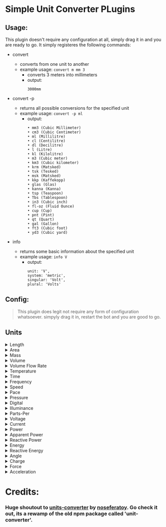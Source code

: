# Simple Unit Converter PLugins


## Usage:

This plugin doesn't require any configuration at all, simply drag it in and you are ready to go. It simply registeres the following commands:


+ convert 
    + converts from one unit to another
    + example usage: ```convert m mm 3``` 
        + converts 3 meters into millimeters
        + output:
            ``` 
            3000mm 
            ``` 
          
+ convert -p
    + returns all possible conversions for the specified unit
    + example usage: ```convert -p ml```
        + output:
            ```
          • mm3 (Cubic Millimeter) 
          • cm3 (Cubic Centimeter) 
          • ml (Millilitre) 
          • cl (Centilitre) 
          • dl (Decilitre) 
          • l (Litre) 
          • kl (Kilolitre) 
          • m3 (Cubic meter) 
          • km3 (Cubic kilometer) 
          • krm (Matsked) 
          • tsk (Tesked) 
          • msk (Matsked) 
          • kkp (Kaffekopp) 
          • glas (Glas) 
          • kanna (Kanna) 
          • tsp (Teaspoon) 
          • Tbs (Tablespoon) 
          • in3 (Cubic inch) 
          • fl-oz (Fluid Ounce) 
          • cup (Cup) 
          • pnt (Pint) 
          • qt (Quart) 
          • gal (Gallon) 
          • ft3 (Cubic foot) 
          • yd3 (Cubic yard)
          ```

+ info 
    + returns some basic information about the specified unit
    + example usage: ```info V```
        + output: 
            ``` 
            unit: 'V', 
            system: 'metric', 
            singular: 'Volt', 
            plural: 'Volts'  
            ```


## Config:

> This plugin does legit not require any form of configuration whatsoever. simpyly drag it in, restart the bot and you are good to go.

## Units

<details><summary>Length</summary>
<p>

* mm
* cm
* m
* in
* ft-us
* ft
* fathom
* mi
* nMi
 
</p>
</details>

<details><summary>Area</summary>
<p>
  
* mm2
* cm2
* m2
* ha
* km2
* in2
* ft2
* ac
* mi2

</p>
</details>

<details><summary>Mass</summary>
<p>
  
* mcg
* mg
* g
* kg
* oz
* lb
* mt
* t

</p>
</details>

<details><summary>Volume</summary>
<p>
  
* mm3
* cm3
* ml
* l
* kl
* m3
* km3
* tsp
* Tbs
* in3
* fl-oz
* cup
* pnt
* qt
* gal
* ft3
* yd3

</p>
</details>

<details><summary>Volume Flow Rate</summary>
<p>
  
* mm3/s
* cm3/s
* ml/s
* cl/s
* dl/s
* l/s
* l/min
* l/h
* kl/s
* kl/min
* kl/h
* m3/s
* m3/min
* m3/h
* km3/s
* tsp/s
* Tbs/s
* in3/s
* in3/min
* in3/h
* fl-oz/s
* fl-oz/min
* fl-oz/h
* cup/s
* pnt/s
* pnt/min
* pnt/h
* qt/s
* gal/s
* gal/min
* gal/h
* ft3/s
* ft3/min
* ft3/h
* yd3/s
* yd3/min
* yd3/h'

</p>
</details>

<details><summary>Temperature</summary>
<p>
  
* C
* F
* K
* R

</p>
</details>

<details><summary>Time</summary>
<p>
  
* ns
* mu
* ms
* s
* min
* h
* d
* week
* month
* year

</p>
</details>

<details><summary>Frequency</summary>
<p>
  
* Hz
* mHz
* kHz
* MHz
* GHz
* THz
* rpm
* deg/s
* rad/s

</p>
</details>

<details><summary>Speed</summary>
<p>
  
* m/s
* km/h
* m/h
* knot
* ft/s

</p>
</details>

<details><summary>Pace</summary>
<p>
  
* s/m
* min/km
* s/ft
* min/km

</p>
</details>

<details><summary>Pressure</summary>
<p>
  
* Pa
* hPa
* kPa
* MPa
* bar
* torr
* psi
* ksi

</p>
</details>

<details><summary>Digital</summary>
<p>
  
* b
* Kb
* Mb
* Gb
* Tb
* B
* KB
* MB
* GB
* TB

</p>
</details>

<details><summary>Illuminance</summary>
<p>
  
* lx
* ft-cd

</p>
</details>

<details><summary>Parts-Per</summary>
<p>
  
* ppm
* ppb
* ppt
* ppq

</p>
</details>

<details><summary>Voltage</summary>
<p>
  
* V
* mV
* kV

</p>
</details>

<details><summary>Current</summary>
<p>
  
* A
* mA
* kA

</p>
</details>

<details><summary>Power</summary>
<p>
  
* W
* mW
* kW
* MW
* GW

</p>
</details>

<details><summary>Apparent Power</summary>
<p>
  
* VA
* mVA
* kVA
* MVA
* GVA

</p>
</details>

<details><summary>Reactive Power</summary>
<p>
  
* VAR
* mVAR
* kVAR
* MVAR
* GVAR

</p>
</details>

<details><summary>Energy</summary>
<p>
  
* Wh
* mWh
* kWh
* MWh
* GWh
* J
* kJ

</p>
</details>

<details><summary>Reactive Energy</summary>
<p>
  
* VARh
* mVARh
* kVARh
* MVARh
* GVARh

</p>
</details>

<details><summary>Angle</summary>
<p>
  
* deg
* rad
* grad
* arcmin
* arcsec

</p>
</details>

<details><summary>Charge</summary>
<p>
  
* c
* mC
* μC
* nC
* pC

</p>
</details>

<details><summary>Force</summary>
<p>
  
* N
* kN
* lbf

</p>
</details>

<details><summary>Acceleration</summary>
<p>
  
* g (g-force)
* m/s2

</p>
</details>




# Credits:

### Huge shoutout to [units-converter](https://github.com/nosferatoy/units-converter) by [noseferatoy](https://github.com/nosferatoy). Go check it out, its a rewamp of the old npm package called 'unit-converter'.